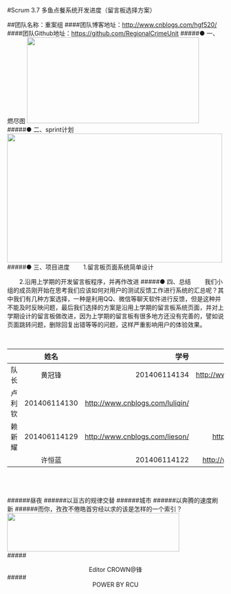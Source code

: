 #Scrum 3.7 多鱼点餐系统开发进度（留言板选择方案）

##团队名称：重案组
####团队博客地址：http://www.cnblogs.com/hgf520/
####团队Github地址：https://github.com/RegionalCrimeUnit
#####●  一、燃尽图
<img src="http://images2015.cnblogs.com/blog/808610/201612/808610-20161216170128761-1335453173.png" width = "400" height = "200" />
#####● 二、sprint计划
<img src="http://images2015.cnblogs.com/blog/808610/201612/808610-20161215161938745-1075024232.png" width = "500" height = "300" />
#####● 三、项目进度
　　1.留言板页面系统简单设计　

　　2.沿用上学期的开发留言板程序，并再作改进
#####● 四、总结
　　我们小组的成员刚开始在思考我们应该如何对用户的测试反馈工作进行系统的汇总呢？其中我们有几种方案选择，一种是利用QQ、微信等聊天软件进行反馈，但是这种并不能及时反映问题，最后我们选择的方案是沿用上学期的留言板系统页面，并对上学期设计的留言板做改进，因为上学期的留言板有很多地方还没有完善的，譬如说页面跳转问题，删除回复出错等等的问题，这样严重影响用户的体验效果。






<br />


||姓名|学号	|博客链接|	Github链接	|
| ------------- |:-------------:| -----:|-----:| -----:| 
队长|黄冠锋|201406114134|	http://www.cnblogs.com/hgf520/	 |https://github.com/crown999
 |卢利钦|201406114130|	http://www.cnblogs.com/luliqin/	|https://github.com/luliqin
 |赖新耀	|201406114129	|http://www.cnblogs.com/lieson/	|https://github.com/Laixinyao
	|许恒蓝		|201406114122	|	http://www.cnblogs.com/xhlbk/		|https://github.com/xuhenglan


<br /><br /><br />
######昼夜
######以亘古的规律交替
######城市
######以奔腾的速度刷新
######而你，孜孜不倦皓首穷经以求的该是怎样的一个索引？
<img src="http://images2015.cnblogs.com/blog/808610/201611/808610-20161117181926451-1189192432.gif" width = "400" height = "90" />
<br />
#####<center>Editor CROWN@锋</center >
#####<center>POWER BY RCU</center >







